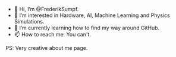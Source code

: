 - 👋 Hi, I’m @FrederikSumpf.
- 👀 I’m interested in Hardware, AI, Machine Learning and Physics Simulations.
- 🌱 I’m currently learning how to find my way around GitHub.
- 📫 How to reach me: You can't.

PS: Very creative about me page.

<!---
FrederikSumpf/FrederikSumpf is a ✨ special ✨ repository because its `README.md` (this file) appears on your GitHub profile.
You can click the Preview link to take a look at your changes.
--->
